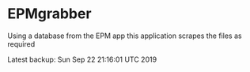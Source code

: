 # EPMgrabber
Using a database from the EPM app this application scrapes the files as required


Latest backup: Sun Sep 22 21:16:01 UTC 2019
